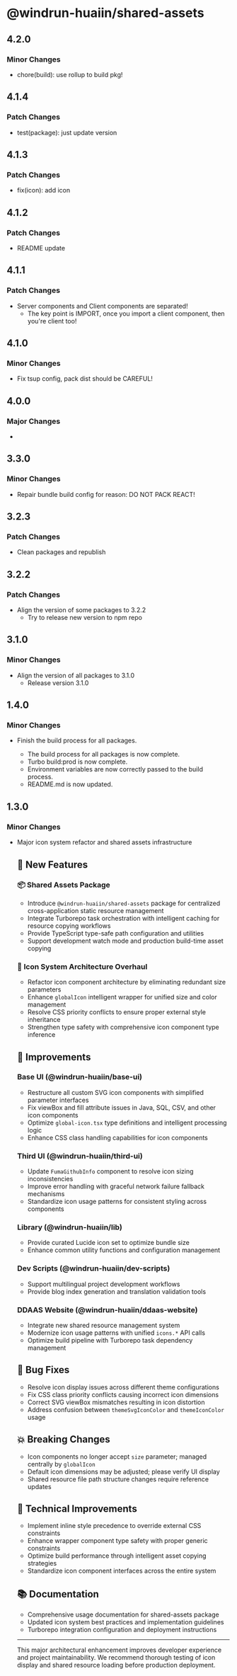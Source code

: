 # @windrun-huaiin/shared-assets

## 4.2.0

### Minor Changes

- chore(build): use rollup to build pkg!

## 4.1.4

### Patch Changes

- test(package): just update version

## 4.1.3

### Patch Changes

- fix(icon): add icon

## 4.1.2

### Patch Changes

- README update

## 4.1.1

### Patch Changes

- Server components and Client components are separated!
  - The key point is IMPORT, once you import a client component, then you're client too!

## 4.1.0

### Minor Changes

- Fix tsup config, pack dist should be CAREFUL!

## 4.0.0

### Major Changes

-

## 3.3.0

### Minor Changes

- Repair bundle build config for reason: DO NOT PACK REACT!

## 3.2.3

### Patch Changes

- Clean packages and republish

## 3.2.2

### Patch Changes

- Align the version of some packages to 3.2.2
  - Try to release new version to npm repo

## 3.1.0

### Minor Changes

- Align the version of all packages to 3.1.0
  - Release version 3.1.0

## 1.4.0

### Minor Changes

- Finish the build process for all packages.

  - The build process for all packages is now complete.
  - Turbo build:prod is now complete.
  - Environment variables are now correctly passed to the build process.
  - README.md is now updated.

## 1.3.0

### Minor Changes

- Major icon system refactor and shared assets infrastructure

  ## 🚀 New Features

  ### 📦 Shared Assets Package

  - Introduce `@windrun-huaiin/shared-assets` package for centralized cross-application static resource management
  - Integrate Turborepo task orchestration with intelligent caching for resource copying workflows
  - Provide TypeScript type-safe path configuration and utilities
  - Support development watch mode and production build-time asset copying

  ### 🎨 Icon System Architecture Overhaul

  - Refactor icon component architecture by eliminating redundant size parameters
  - Enhance `globalIcon` intelligent wrapper for unified size and color management
  - Resolve CSS priority conflicts to ensure proper external style inheritance
  - Strengthen type safety with comprehensive icon component type inference

  ## 🔧 Improvements

  ### Base UI (@windrun-huaiin/base-ui)

  - Restructure all custom SVG icon components with simplified parameter interfaces
  - Fix viewBox and fill attribute issues in Java, SQL, CSV, and other icon components
  - Optimize `global-icon.tsx` type definitions and intelligent processing logic
  - Enhance CSS class handling capabilities for icon components

  ### Third UI (@windrun-huaiin/third-ui)

  - Update `FumaGithubInfo` component to resolve icon sizing inconsistencies
  - Improve error handling with graceful network failure fallback mechanisms
  - Standardize icon usage patterns for consistent styling across components

  ### Library (@windrun-huaiin/lib)

  - Provide curated Lucide icon set to optimize bundle size
  - Enhance common utility functions and configuration management

  ### Dev Scripts (@windrun-huaiin/dev-scripts)

  - Support multilingual project development workflows
  - Provide blog index generation and translation validation tools

  ### DDAAS Website (@windrun-huaiin/ddaas-website)

  - Integrate new shared resource management system
  - Modernize icon usage patterns with unified `icons.*` API calls
  - Optimize build pipeline with Turborepo task dependency management

  ## 🐛 Bug Fixes

  - Resolve icon display issues across different theme configurations
  - Fix CSS class priority conflicts causing incorrect icon dimensions
  - Correct SVG viewBox mismatches resulting in icon distortion
  - Address confusion between `themeSvgIconColor` and `themeIconColor` usage

  ## 💥 Breaking Changes

  - Icon components no longer accept `size` parameter; managed centrally by `globalIcon`
  - Default icon dimensions may be adjusted; please verify UI display
  - Shared resource file path structure changes require reference updates

  ## 🧪 Technical Improvements

  - Implement inline style precedence to override external CSS constraints
  - Enhance wrapper component type safety with proper generic constraints
  - Optimize build performance through intelligent asset copying strategies
  - Standardize icon component interfaces across the entire system

  ## 📚 Documentation

  - Comprehensive usage documentation for shared-assets package
  - Updated icon system best practices and implementation guidelines
  - Turborepo integration configuration and deployment instructions

  ***

  This major architectural enhancement improves developer experience and project maintainability. We recommend thorough testing of icon display and shared resource loading before production deployment.
